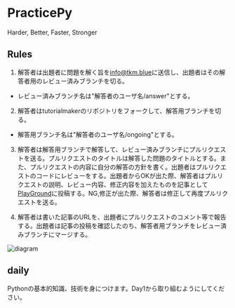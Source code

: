 # PracticePy

Harder, Better, Faster, Stronger

## Rules

1. 解答者は出題者に問題を解く旨を<A href="mailto:info@tkm.blue">info@tkm.blue</a>に送信し、出題者はその解答者用のレビュー済みブランチを切る。
  - レビュー済みブランチ名は"解答者のユーザ名/answer"とする。

2. 解答者はtutorialmakerのリポジトリをフォークして、解答用ブランチを切る。
  - 解答用ブランチ名は"解答者のユーザ名/ongoing"とする。

3. 解答者は解答用ブランチで解答して、レビュー済みブランチにプルリクエストを送る。プルリクエストのタイトルは解答した問題のタイトルとする。また、プルリクエストの内容に自分の解答の方針を書く。出題者はプルリクエストのコードにレビューをする。出題者からOKが出た際、解答者はプルリクエストの説明、レビュー内容、修正内容を加えたものを記事として[PlayGround](https://playground-i.com/articles/new/)に投稿する。NG,修正が出た際、解答者は修正して再度プルリクエストを送る。

4. 解答者は書いた記事のURLを、出題者にプルリクエストのコメント等で報告する。出題者は記事の投稿を確認したのち、解答者用ブランチをレビュー済みブランチにマージする。

![diagram](https://github.com/tutorialmaker/PracticePy/blob/master/diagram.jpg)

## daily

Pythonの基本的知識、技術を身につけます。Day1から取り組むようにしてください。
